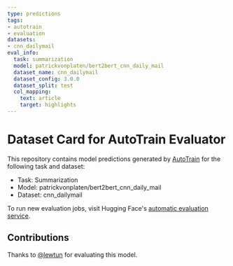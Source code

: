 ```yaml
---
type: predictions
tags:
- autotrain
- evaluation
datasets:
- cnn_dailymail
eval_info:
  task: summarization
  model: patrickvonplaten/bert2bert_cnn_daily_mail
  dataset_name: cnn_dailymail
  dataset_config: 3.0.0
  dataset_split: test
  col_mapping:
    text: article
    target: highlights
---
```

# Dataset Card for AutoTrain Evaluator

This repository contains model predictions generated by [AutoTrain](https://huggingface.co/autotrain) for the following task and dataset:

* Task: Summarization
* Model: patrickvonplaten/bert2bert_cnn_daily_mail
* Dataset: cnn_dailymail

To run new evaluation jobs, visit Hugging Face's [automatic evaluation service](https://huggingface.co/spaces/autoevaluate/model-evaluator).

## Contributions

Thanks to [@lewtun](https://huggingface.co/lewtun) for evaluating this model.